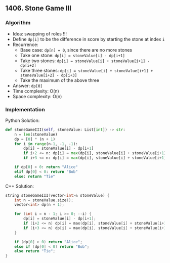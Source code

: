 ## 1406. Stone Game III
### Algorithm
- Idea: swapping of roles !!!
- Define `dp[i]` to be the difference in score by starting the stone at index `i`
- Recurrence:
    - Base case: `dp[n] = 0`, since there are no more stones
    - Take one stone: `dp[i] = stoneValue[i] - dp[i+1]`
    - Take two stones: `dp[i] = stoneValue[i] + stoneValue[i+1] - dp[i+2]`
    - Take three stones: `dp[i] = stoneValue[i] + stoneValue[i+1] + stoneValue[i+2] - dp[i+3]`
    - Take the maximum of the above three
- Answer: `dp[0]`
- Time complexity: O(n)
- Space complexity: O(n)
### Implementation
Python Solution:
```python
def stoneGameIII(self, stoneValue: List[int]) -> str:
    n = len(stoneValue)
    dp = [0] * (n + 1)
    for i in range(n-1, -1, -1):
        dp[i] = stoneValue[i] - dp[i+1]
        if i+2 <= n: dp[i] = max(dp[i], stoneValue[i] + stoneValue[i+1] - dp[i+2])
        if i+3 <= n: dp[i] = max(dp[i], stoneValue[i] + stoneValue[i+1] + stoneValue[i+2] - dp[i+3])

    if dp[0] > 0: return "Alice"
    elif dp[0] < 0: return "Bob"
    else: return "Tie"
```
C++ Solution:
```cpp
string stoneGameIII(vector<int>& stoneValue) {
    int n = stoneValue.size();
    vector<int> dp(n + 1);

    for (int i = n - 1; i >= 0; --i) {
        dp[i] = stoneValue[i] - dp[i+1];
        if (i+2 <= n) dp[i] = max(dp[i], stoneValue[i] + stoneValue[i+1] - dp[i+2]);
        if (i+3 <= n) dp[i] = max(dp[i], stoneValue[i] + stoneValue[i+1] + stoneValue[i+2] - dp[i+3]);
    }

    if (dp[0] > 0) return "Alice";
    else if (dp[0] < 0) return "Bob";
    else return "Tie";
}
```